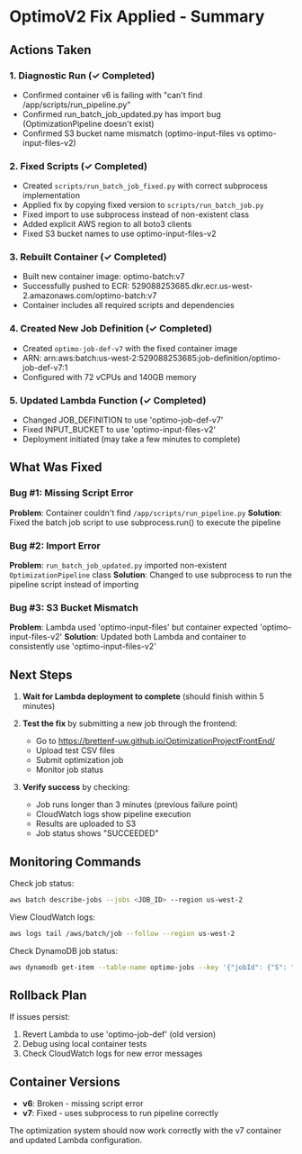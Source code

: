 # OptimoV2 Fix Applied - Summary

## Actions Taken

### 1. Diagnostic Run (✓ Completed)
- Confirmed container v6 is failing with "can't find /app/scripts/run_pipeline.py"
- Confirmed run_batch_job_updated.py has import bug (OptimizationPipeline doesn't exist)
- Confirmed S3 bucket name mismatch (optimo-input-files vs optimo-input-files-v2)

### 2. Fixed Scripts (✓ Completed)
- Created `scripts/run_batch_job_fixed.py` with correct subprocess implementation
- Applied fix by copying fixed version to `scripts/run_batch_job.py`
- Fixed import to use subprocess instead of non-existent class
- Added explicit AWS region to all boto3 clients
- Fixed S3 bucket names to use optimo-input-files-v2

### 3. Rebuilt Container (✓ Completed)
- Built new container image: optimo-batch:v7
- Successfully pushed to ECR: 529088253685.dkr.ecr.us-west-2.amazonaws.com/optimo-batch:v7
- Container includes all required scripts and dependencies

### 4. Created New Job Definition (✓ Completed)
- Created `optimo-job-def-v7` with the fixed container image
- ARN: arn:aws:batch:us-west-2:529088253685:job-definition/optimo-job-def-v7:1
- Configured with 72 vCPUs and 140GB memory

### 5. Updated Lambda Function (✓ Completed)
- Changed JOB_DEFINITION to use 'optimo-job-def-v7'
- Fixed INPUT_BUCKET to use 'optimo-input-files-v2'
- Deployment initiated (may take a few minutes to complete)

## What Was Fixed

### Bug #1: Missing Script Error
**Problem**: Container couldn't find `/app/scripts/run_pipeline.py`
**Solution**: Fixed the batch job script to use subprocess.run() to execute the pipeline

### Bug #2: Import Error
**Problem**: `run_batch_job_updated.py` imported non-existent `OptimizationPipeline` class
**Solution**: Changed to use subprocess to run the pipeline script instead of importing

### Bug #3: S3 Bucket Mismatch
**Problem**: Lambda used 'optimo-input-files' but container expected 'optimo-input-files-v2'
**Solution**: Updated both Lambda and container to consistently use 'optimo-input-files-v2'

## Next Steps

1. **Wait for Lambda deployment to complete** (should finish within 5 minutes)

2. **Test the fix** by submitting a new job through the frontend:
   - Go to https://brettenf-uw.github.io/OptimizationProjectFrontEnd/
   - Upload test CSV files
   - Submit optimization job
   - Monitor job status

3. **Verify success** by checking:
   - Job runs longer than 3 minutes (previous failure point)
   - CloudWatch logs show pipeline execution
   - Results are uploaded to S3
   - Job status shows "SUCCEEDED"

## Monitoring Commands

Check job status:
```bash
aws batch describe-jobs --jobs <JOB_ID> --region us-west-2
```

View CloudWatch logs:
```bash
aws logs tail /aws/batch/job --follow --region us-west-2
```

Check DynamoDB job status:
```bash
aws dynamodb get-item --table-name optimo-jobs --key '{"jobId": {"S": "<JOB_ID>"}}' --region us-west-2
```

## Rollback Plan

If issues persist:
1. Revert Lambda to use 'optimo-job-def' (old version)
2. Debug using local container tests
3. Check CloudWatch logs for new error messages

## Container Versions

- **v6**: Broken - missing script error
- **v7**: Fixed - uses subprocess to run pipeline correctly

The optimization system should now work correctly with the v7 container and updated Lambda configuration.